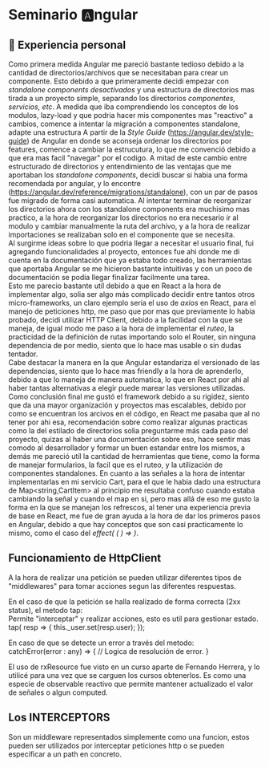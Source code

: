 # Seminario 🅰️ngular

## 🔎 Experiencia personal
Como primera medida Angular me pareció bastante tedioso debido a la cantidad de directorios/archivos que se necesitaban para crear un componente. Esto debido a que primeramente decidi empezar con *standalone components desactivados* y una estructura de directorios mas tirada a un proyecto simple, separando los directorios *componentes, servicios, etc*. A medida que iba comprendiendo los conceptos de los modulos, lazy-load y que podria hacer mis componentes mas "reactivo" a cambios, comence a intentar la migración a componentes standalone, adapte una estructura  A partir de la *Style Guide* (https://angular.dev/style-guide) de Angular en donde se aconseja ordenar los directorios por features, comence a cambiar la estrucutura, lo que me convenció debido a que era mas facil "navegar" por el codigo. A mitad de este cambio entre estructurado de directorios y entendimiento de las ventajas que me aportaban los *standalone components*, decidí buscar si habia una forma recomendada por angular, y lo encontre (https://angular.dev/reference/migrations/standalone), con un par de pasos fue migrado de forma casi automatica. Al intentar terminar de reorganizar los directorios ahora con los standalone components era muchisimo mas practico, a la hora de reorganizar los directorios no era necesario ir al modulo y cambiar manualmente la ruta del archivo, y a la hora de realizar importaciones se realizaban solo en el componente que se necesita.  
Al surgirme ideas sobre lo que podria llegar a necesitar el usuario final, fui agregando funcionalidades al proyecto, entonces fue ahi donde me di cuenta en la documentación que ya estaba todo creado, las herramientas que aportaba Angular se me hicieron bastante intuitivas y con un poco de documentación se podia llegar finalizar facilmente una tarea.  
Esto me parecio bastante utíl debido a que en React a la hora de implementar algo, solia ser algo más complicado decidir entre tantos otros micro-frameworks, un claro ejemplo seria el uso de *axios* en React, para el manejo de peticiones http, me paso que por mas que previamente lo habia probado, decidi utilizar HTTP Client, debido a la facilidad con la que se maneja, de igual modo me paso a la hora de implementar el *ruteo*, la practicidad de la definición de rutas importando solo el Router, sin ninguna dependencia de por medio, siento que lo hace mas usable o sin dudas tentador.  
Cabe destacar la manera en la que Angular estandariza el versionado de las dependencias, siento que lo hace mas friendly a la hora de aprenderlo, debido a que lo maneja de manera automatica, lo que en React por ahi al haber tantas alternativas a elegir puede marear las versiones utilizadas.  
Como conclusión final me gustó el framework debido a su rigidez, siento que da una mayor organización y proyectos mas escalables, debido por como se encuentran los arcivos en el código, en React me pasaba que al no tener por ahi esa, recomendación sobre como realizar algunas practicas como la del estilado de directorios solia preguntarme más cada paso del proyecto, quizas al haber una documentación sobre eso, hace sentir mas comodo al desarrollador y formar un buen estandar entre los mismos, a demás me pareció utíl la cantidad de herramientas que tiene, como la forma de manejar formularios, la facil que es el ruteo, y la utilización de componentes standalones. En cuanto a las señales a la hora de intentar implementarlas en mi servicio Cart, para el que le habia dado una estructura de Map<string,CartItem> al principio me resultaba confuso cuando estaba cambiando la señal y cuando el map en si, pero mas allá de eso me gusto la forma en la que se manejan los refrescos, al tener una experiencia previa de base en React, me fue de gran ayuda a la hora de dar los primeros pasos en Angular, debido a que hay conceptos que son casi practicamente lo mismo, como el caso del *effect( ( ) => )*.

## Funcionamiento de HttpClient

A la hora de realizar una petición se pueden utilizar diferentes tipos de "middlewares" para tomar acciones segun las 
diferentes respuestas.

En el caso de que la petición se halla realizado de forma correcta (2xx status), el metodo tap:  
Permite "interceptar" y realizar acciones, esto es util para gestionar estado.  
tap( resp => {
    this._user.set(resp.user);
});  

En caso de que se detecte un error a través del metodo:  
catchError(error : any) => {
    // Logica de resolución de error.
}

El uso de rxResource fue visto en un curso aparte de Fernando Herrera, y lo utilicé para una vez que se carguen los cursos obtenerlos. Es como una especie de observable reactivo que permite mantener actualizado el valor de señales o algun computed.


## Los INTERCEPTORS

Son un middleware representados simplemente como una funcion, estos pueden ser utilizados por interceptar peticiones http o se pueden especificar a un path en concreto.  

<!-- Lo que antes en React lo hacia consumiendo el status del store aca lo hago a través del interceptor, 
permitiendo o no el acceso a la ruta  -->